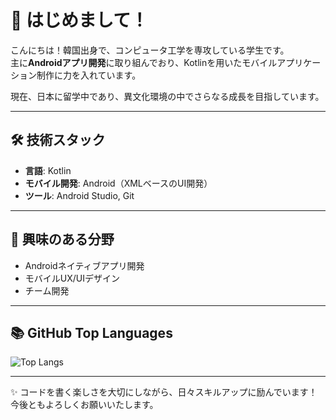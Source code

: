 # 👋 はじめまして！

こんにちは！韓国出身で、コンピュータ工学を専攻している学生です。  
主に**Androidアプリ開発**に取り組んでおり、Kotlinを用いたモバイルアプリケーション制作に力を入れています。

現在、日本に留学中であり、異文化環境の中でさらなる成長を目指しています。

---

## 🛠️ 技術スタック

- **言語**: Kotlin
- **モバイル開発**: Android（XMLベースのUI開発）
- **ツール**: Android Studio, Git

---

## 🌱 興味のある分野

- Androidネイティブアプリ開発
- モバイルUX/UIデザイン
- チーム開発

---

## 📚 GitHub Top Languages

![Top Langs](https://github-readme-stats.vercel.app/api/top-langs/?username=codingaca&layout=compact&theme=default)

---

✨ コードを書く楽しさを大切にしながら、日々スキルアップに励んでいます！  
今後ともよろしくお願いいたします。
